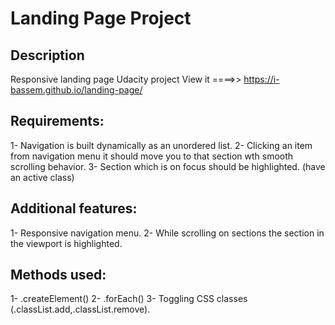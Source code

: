 # Landing Page Project

## Description

Responsive landing page Udacity project 
View it ====>> https://i-bassem.github.io/landing-page/

## Requirements:
1- Navigation is built dynamically as an unordered list.
2- Clicking an item from navigation menu it should move you to that section wth smooth scrolling behavior.
3- Section which is on focus should be highlighted. (have an active class)



## Additional features:
1- Responsive navigation menu.
2- While scrolling on sections the section in the viewport is highlighted.

## Methods used:
1- .createElement()
2- .forEach()
3- Toggling CSS classes (.classList.add,.classList.remove).
